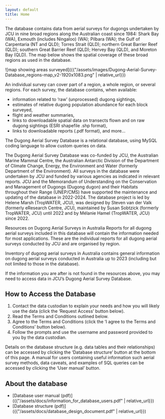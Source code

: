 ```yaml
---
layout: default
title: Home
---
```

The database contains data from aerial surveys for dugongs undertaken by JCU in nine broad regions along the Australian coast since 1984: Shark Bay (WA), Exmouth (includes Ningaloo) (WA); Pilbara (WA); the Gulf of Carpentaria (NT and QLD); Torres Strait (QLD); northern Great Barrier Reef (QLD); southern Great Barrier Reef (QLD); Hervey Bay (QLD), and Moreton Bay (QLD). The map below shows the spatial coverage of these broad regions as used in the database.

![map showing areas surveyed]({{"/assets/images/Dugong-Aerial-Survey-Database_regions-map_v2-1920x1083.png" | relative_url}})

An individual survey can cover part of a region, a whole region, or several regions. For each survey, the database contains, when available:
* information related to ‘raw’ (unprocessed) dugong sightings,
* estimates of relative dugong population abundance for each block surveyed,
* flight and weather summaries,
* links to downloadable spatial data on transects flown and on raw dugong sightings (ESRI shapefile .shp format),
* links to downloadable reports (.pdf format),
and more…

The Dugong Aerial Survey Database is a relational database, using MySQL coding language to allow custom queries on data.

The Dugong Aerial Survey Database was co-funded by JCU, the Australian Marine Mammal Centre, the Australian Antarctic Division of the Department of Climate Change, Energy, the Environment and Water (formerly Department of the Environment). All surveys in the database were undertaken by JCU and funded by various agencies as indicated in relevant reports. JCU and the Memorandum of Understanding on the Conservation and Management of Dugongs (Dugong dugon) and their Habitats throughout their Range (UNEP/CMS) have supported the maintenance and updating of the database in 2022-2024. The database project is led by Helene Marsh (TropWATER, JCU), was designed by Steven van der Valk (formerly eResearch Centre, JCU), maintained by Susan Sobtzick (formerly TropWATER, JCU) until 2022 and by Mélanie Hamel (TropWATER, JCU) since 2022.

Resources on Dugong Aerial Surveys in Australia
Reports for all dugong aerial surveys included in this database will contain the information needed for most applications. These are the individual reports for all dugong aerial surveys conducted by JCU and are organised by region.

Inventory of dugong aerial surveys in Australia contains general information on dugong aerial surveys conducted in Australia up to 2023 (including but not limited to those in the database).

If the information you are after is not found in the resources above, you may need to access data in JCU’s Dugong Aerial Survey Database.

## How to Access the Database

1. Contact the data custodian to explain your needs and how you will likely use the data (click the ‘Request Access’ button below).
1. Read the Terms and Conditions outlined below.
1. Agree to the Terms and Conditions (click the ‘I agree to the Terms and Conditions’ button below).
1. Follow the prompts and use the username and password provided to you by the data custodian.

Details on the database structure (e.g. data tables and their relationships) can be accessed by clicking the ‘Database structure’ button at the bottom of this page. A manual for users containing useful information such aerial survey methods, data caveats, and examples of SQL queries can be accessed by clicking the ‘User manual’ button.

## About the database

* [Database user manual (pdf)]({{"/assets/docs/information_for_database_users.pdf" | relative_url}})
* [Database structure (pdf)]({{"/assets/docs/database_design_document.pdf" | relative_url}})
